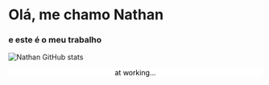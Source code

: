 # Olá, me chamo Nathan
### e este é o meu trabalho

![Nathan GitHub stats](https://github-readme-stats.vercel.app/api?username=nathanlanna&show_icons=true&theme=gothan)

<div style='background-color:#FFFFFF; border-radius:4px;text-align:center ' >
    <a style='color:#000000'>at working...</a>
</div>

<!--

